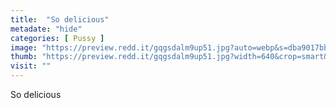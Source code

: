 ```yaml
---
title:  "So delicious"
metadate: "hide"
categories: [ Pussy ]
image: "https://preview.redd.it/gqgsdalm9up51.jpg?auto=webp&s=dba9017bb71d595771e92c51c180639d19738730"
thumb: "https://preview.redd.it/gqgsdalm9up51.jpg?width=640&crop=smart&auto=webp&s=589c58b9d3ecb60dcd59f9877dcf1d3f9ad91c6c"
visit: ""
---
```

So delicious
